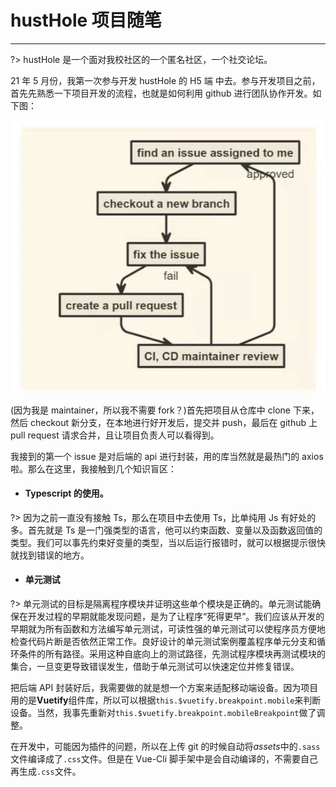 # hustHole 项目随笔

---

?> hustHole 是一个面对我校社区的一个匿名社区，一个社交论坛。

21 年 5 月份，我第一次参与开发 hustHole 的 H5 端 中去。参与开发项目之前，首先先熟悉一下项目开发的流程，也就是如何利用 github 进行团队协作开发。如下图：

![](../imgs/gitprocession.jpg)

(因为我是 maintainer，所以我不需要 fork？)首先把项目从仓库中 clone 下来，然后 checkout 新分支，在本地进行好开发后，提交并 push，最后在 github 上 pull request 请求合并，且让项目负责人可以看得到。

我接到的第一个 issue 是对后端的 api 进行封装，用的库当然就是最热门的 axios 啦。那么在这里，我接触到几个知识盲区：

- #### Typescript 的使用。

?> 因为之前一直没有接触 Ts，那么在项目中去使用 Ts，比单纯用 Js 有好处的多。首先就是 Ts 是一门强类型的语言，他可以约束函数、变量以及函数返回值的类型。我们可以事先约束好变量的类型，当以后运行报错时，就可以根据提示很快就找到错误的地方。

- #### 单元测试

?> 单元测试的目标是隔离程序模块并证明这些单个模块是正确的。单元测试能确保在开发过程的早期就能发现问题，是为了让程序“死得更早”。我们应该从开发的早期就为所有函数和方法编写单元测试，可读性强的单元测试可以使程序员方便地检查代码片断是否依然正常工作。良好设计的单元测试案例覆盖程序单元分支和循环条件的所有路径。采用这种自底向上的测试路径，先测试程序模块再测试模块的集合，一旦变更导致错误发生，借助于单元测试可以快速定位并修复错误。

把后端 API 封装好后，我需要做的就是想一个方案来适配移动端设备。因为项目用的是**Vuetify**组件库，所以可以根据`this.$vuetify.breakpoint.mobile`来判断设备。当然，我事先重新对`this.$vuetify.breakpoint.mobileBreakpoint`做了调整。

在开发中，可能因为插件的问题，所以在上传 git 的时候自动将*assets*中的`.sass`文件编译成了`.css`文件。但是在 Vue-Cli 脚手架中是会自动编译的，不需要自己再生成`.css`文件。
